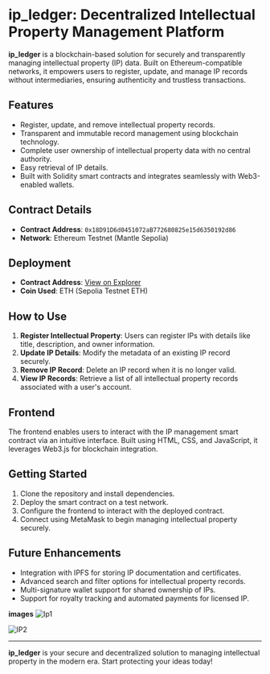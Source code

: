 # ip_ledger: Decentralized Intellectual Property Management Platform

**ip_ledger** is a blockchain-based solution for securely and transparently managing intellectual property (IP) data. Built on Ethereum-compatible networks, it empowers users to register, update, and manage IP records without intermediaries, ensuring authenticity and trustless transactions.

## Features
- Register, update, and remove intellectual property records.
- Transparent and immutable record management using blockchain technology.
- Complete user ownership of intellectual property data with no central authority.
- Easy retrieval of IP details.
- Built with Solidity smart contracts and integrates seamlessly with Web3-enabled wallets.

## Contract Details
- **Contract Address**: `0x18D91D6d0451072aB772680825e15d6350192d86`
- **Network**: Ethereum Testnet (Mantle Sepolia)

## Deployment
- **Contract Address**: [View on Explorer](https://sepolia.mantlescan.xyz/address/0x18D91D6d0451072aB772680825e15d6350192d86)
- **Coin Used**: ETH (Sepolia Testnet ETH)

## How to Use
1. **Register Intellectual Property**: Users can register IPs with details like title, description, and owner information.
2. **Update IP Details**: Modify the metadata of an existing IP record securely.
3. **Remove IP Record**: Delete an IP record when it is no longer valid.
4. **View IP Records**: Retrieve a list of all intellectual property records associated with a user's account.

## Frontend
The frontend enables users to interact with the IP management smart contract via an intuitive interface. Built using HTML, CSS, and JavaScript, it leverages Web3.js for blockchain integration.

## Getting Started
1. Clone the repository and install dependencies.
2. Deploy the smart contract on a test network.
3. Configure the frontend to interact with the deployed contract.
4. Connect using MetaMask to begin managing intellectual property securely.

## Future Enhancements
- Integration with IPFS for storing IP documentation and certificates.
- Advanced search and filter options for intellectual property records.
- Multi-signature wallet support for shared ownership of IPs.
- Support for royalty tracking and automated payments for licensed IP.

**images**
![Ip1](https://github.com/user-attachments/assets/42d5c4f4-fb69-4c27-a531-9c5ed8ab1e26)


![IP2](https://github.com/user-attachments/assets/c2e86ca1-3f3d-41a5-99e6-1eef3ee3dda2)

---

**ip_ledger** is your secure and decentralized solution to managing intellectual property in the modern era. Start protecting your ideas today!
